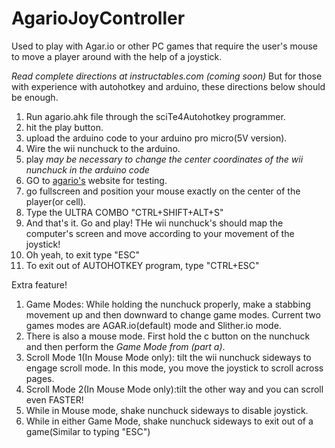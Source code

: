 # AgarioJoyController
Used to play with Agar.io or other PC games that require the user's mouse to move a player around with the help of a joystick.

*Read complete directions at instructables.com (coming soon)*
But for those with experience with autohotkey and arduino, these directions below should be enough.
1. Run agario.ahk file through the sciTe4Autohotkey programmer.
2. hit the play button.
3. upload the arduino code to your arduino pro micro(5V version).
4. Wire the wii nunchuck to the arduino.
5. play
*may be necessary to change the center coordinates of the wii nunchuck in the arduino code*
6.  GO to [agario's](https://www.agar.io) website for testing.  
7. go fullscreen and position your mouse exactly on the center of the player(or cell).
8.  Type the ULTRA COMBO "CTRL+SHIFT+ALT+S"
9.  And that's it. Go and play!  THe wii nunchuck's should map the computer's screen and move according to your movement of the joystick!
10. Oh yeah, to exit type "ESC"
11. To exit out of AUTOHOTKEY program, type "CTRL+ESC"

Extra feature!
1. Game Modes: While holding the nunchuck properly, make a stabbing movement up and then downward to change game modes.  Current two games modes are AGAR.io(default) mode and Slither.io mode. 
2. There is also a mouse mode. First hold the c button on the nunchuck and then perform the *Game Mode from (part a)*.     
3. Scroll Mode 1(In Mouse Mode only): tilt the wii nunchuck sideways to engage scroll mode.  In this mode, you move the joystick to scroll across pages.
4. Scroll Mode 2(In Mouse Mode only):tilt the other way and you can scroll even FASTER!
5. While in Mouse mode, shake nunchuck sideways to disable joystick.
6. While in either Game Mode, shake nunchuck sideways to exit out of a game(Similar to typing "ESC")
